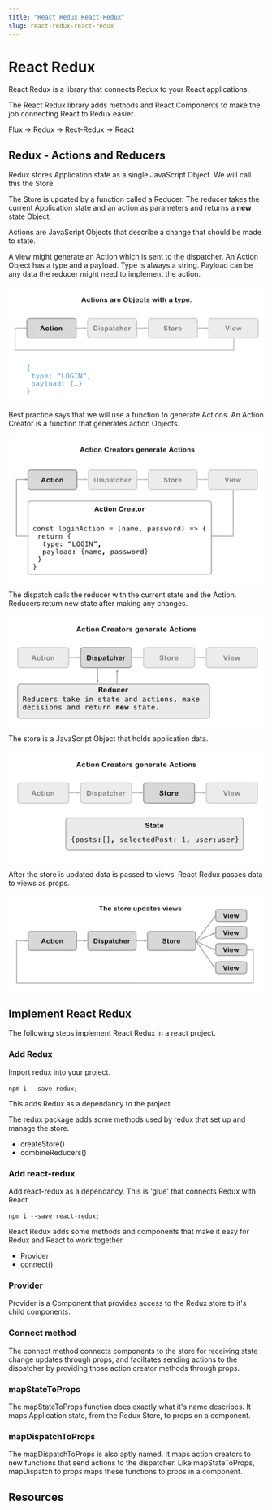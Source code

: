```yaml
---
title: "React Redux React-Redux"
slug: react-redux-react-redux
---
```


# React Redux

React Redux is a library that connects Redux to your React 
applications. 

The React Redux library adds methods and React Components to 
make the job connecting React to Redux easier. 

Flux -> Redux -> Rect-Redux -> React

## Redux - Actions and Reducers

Redux stores Application state as a single JavaScript Object. We will 
call this the Store. 

The Store is updated by a function called a Reducer. The reducer 
takes the current Application state and an action as parameters
and returns a **new** state Object. 

Actions are JavaScript Objects that describe a change that should be 
made to state. 

A view might generate an Action which is sent to the dispatcher.
An Action Object has a type and a payload. Type is always a 
string. Payload can be any data the reducer might need to 
implement the action. 

![04-Actions-Object](./assets/04-Actions-Object.png)

Best practice says that we will use a function to generate Actions. 
An Action Creator is a function that generates action Objects. 

![05-Action-Creators](./assets/05-Action-Creators.png)

The dispatch calls the reducer with the current state and the Action. 
Reducers return new state after making any changes. 

![06-Dispatcher-Reducer](./assets/06-Dispatcher-Reducer.png)

The store is a JavaScript Object that holds application data. 

![07-Store](./assets/07-Store.png)

After the store is updated data is passed to views. React Redux 
passes data to views as props. 

![08-views](./assets/08-views.png)

## Implement React Redux

The following steps implement React Redux in a react project. 

### Add Redux

Import redux into your project. 

`npm i --save redux;`

This adds Redux as a dependancy to the project.

The redux package adds some methods used by redux that set up and manage the store. 

- createStore()
- combineReducers()

### Add react-redux 

Add react-redux as a dependancy. This is 'glue' that connects
Redux with React

`npm i --save react-redux;`

React Redux adds some methods and components that make it easy for Redux and React to work together. 

- Provider
- connect()

### Provider

Provider is a Component that provides access to the Redux store to 
it's child components. 

### Connect method 

The connect method connects components to the store for receiving 
state change updates through props, and faciltates sending actions 
to the dispatcher by providing those action creator methods 
through props. 

### mapStateToProps

The mapStateToProps function does exactly what it's name describes. 
It maps Application state, from the Redux Store, to props on a component.  

### mapDispatchToProps

The mapDispatchToProps is also aptly named. It maps action creators
to new functions that send actions to the dispatcher. Like 
mapStateToProps, mapDispatch to props maps these functions to props
in a component. 

## Resources

